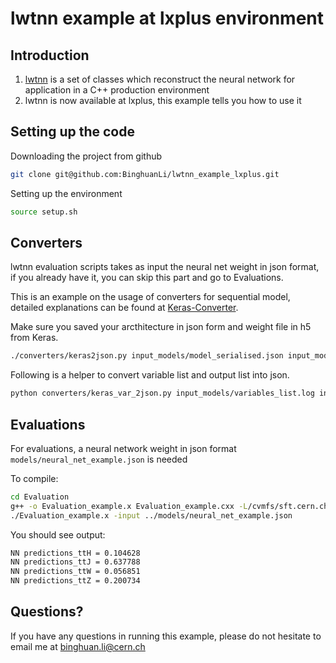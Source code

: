 lwtnn example at lxplus environment
==================================

Introduction
------------------------
1. [lwtnn][lwt] is a set of classes which reconstruct the neural network for application in a C++ production environment
2. lwtnn is now available at lxplus, this example tells you how to use it 

[lwt]:https://github.com/lwtnn/lwtnn

Setting up the code
------------------------
Downloading the project from github
```bash
git clone git@github.com:BinghuanLi/lwtnn_example_lxplus.git
```

Setting up the environment
```bash
source setup.sh
```

Converters
----------------------

lwtnn evaluation scripts takes as input the neural net weight in json format, if you already have it, you can skip this part and go to Evaluations.

This is an example on the usage of converters for sequential model, detailed explanations can be found at [Keras-Converter][kc].

Make sure you saved your arcthitecture in json form and weight file in h5 from Keras.

```bash
./converters/keras2json.py input_models/model_serialised.json input_models/variables_list.json input_models/model_weights.h5 > models/neural_net_example.json
```

Following is a helper to convert variable list and output list into json. 
```bash
python converters/keras_var_2json.py input_models/variables_list.log input_models/classes_list.log > input_models/variables_list.json
```

[kc]:https://github.com/lwtnn/lwtnn/wiki/Keras-Converter

Evaluations
---------------------
For evaluations, a neural network weight in json format `models/neural_net_example.json` is needed

To compile:
```bash
cd Evaluation
g++ -o Evaluation_example.x Evaluation_example.cxx -L/cvmfs/sft.cern.ch/lcg/views/LCG_96python3/x86_64-slc6-gcc8-opt/lib -lboost_thread -llwtnn -lboost_system -I/cvmfs/sft.cern.ch/lcg/views/LCG_96python3/x86_64-slc6-gcc8-opt/include/eigen3
./Evaluation_example.x -input ../models/neural_net_example.json
```

You should see output:
```bash
NN predictions_ttH = 0.104628
NN predictions_ttJ = 0.637788
NN predictions_ttW = 0.056851
NN predictions_ttZ = 0.200734
```

Questions?
---------------
If you have any questions in running this example, please do not hesitate to email me at binghuan.li@cern.ch
